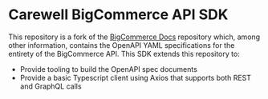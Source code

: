 # Carewell BigCommerce API SDK

This repository is a fork of the [BigCommerce Docs](https://github.com/bigcommerce/docs) repository which, among other 
information, contains the OpenAPI YAML specifications for the entirety of the BigCommerce API. This SDK extends this 
repository to:

- Provide tooling to build the OpenAPI spec documents
- Provide a basic Typescript client using Axios that supports both REST and GraphQL calls
